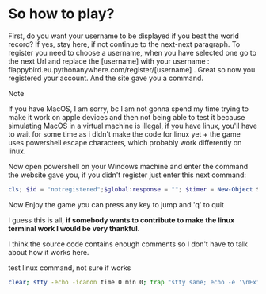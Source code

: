 # So how to play?

First, do you want your username to be displayed if you beat the world record? If yes, stay here, if not continue to the next-next paragraph.
To register you need to choose a username, when you have selected one go to the next Url and replace the [username] with your username : flappybird.eu.pythonanywhere.com/register/[username] .
Great so now you registered your account. And the site gave you a command.

> [!NOTE]
If you have MacOS, I am sorry, bc I am not gonna spend my time trying to make it work on apple devices and 
then not being able to test it because simulating MacOS in a virtual machine is illegal, if you have linux, you'll have to wait for some time as i didn't make the code for linux yet + the game uses powershell escape characters,
which probably work differently on linux.

Now open powershell on your Windows machine and enter the command the website gave you, if you didn't register just enter this next command: 

```powershell
cls; $id = "notregistered";$global:response = ""; $timer = New-Object System.Timers.Timer 100; $timer.AutoReset = $true; Register-ObjectEvent -InputObject $timer -EventName Elapsed -Action { try { $global:response = Invoke-RestMethod "http://flappybird.eu.pythonanywhere.com/$($id)" } catch { $global:response = "ERROR: $($_.Exception.Message)" } } -SourceIdentifier PollEvent; $timer.Start(); while ($true) { [Console]::SetCursorPosition(0, 0); [Console]::SetCursorPosition(0, 0); Write-Host $global:response; if ([Console]::KeyAvailable) { $key = [Console]::ReadKey($true).Key; Invoke-RestMethod "http://flappybird.eu.pythonanywhere.com/jumped/$id" | Out-Null; if ($key -eq 'Q') { break } } }; $timer.Stop(); Unregister-Event -SourceIdentifier PollEvent; $timer.Dispose(); Write-Host "`nExited. Timer stopped and resources cleaned up"
```
Now Enjoy the game you can press any key to jump and 'q' to quit

I guess this is all, **if somebody wants to contribute to make the linux terminal work I would be very thankful.**

I think the source code contains enough comments so I don't have to talk about how it works here.

test linux command, not sure if works
```bash
clear; stty -echo -icanon time 0 min 0; trap "stty sane; echo -e '\nExited.'; exit" SIGINT; id="notregistered"; while true; do tput cup 0 0; read -rsn1 -t 0.05 key; if [ $? -eq 0 ]; then [[ $key == "q" || $key == "Q" ]] && break || curl -s http://flappybird.eu.pythonanywhere.com/jumped/$id; else curl -s http://flappybird.eu.pythonanywhere.com/$id; fi; done; stty sane; echo -e "\nExited."
```
